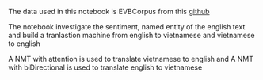 The data used in this notebook is EVBCorpus from this [github](https://github.com/qhungngo/EVBCorpus)

The notebook investigate the sentiment, named entity of the english text and build a tranlastion machine from english to vietnamese and vietnamese to english 

A NMT with attention is used to translate vietnamese to english and A NMT with biDirectional is used to translate english to vietnamese



